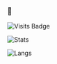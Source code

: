 ###  👋

<!--
**Advaitva/Advaitva** is a ✨ _special_ ✨ repository because its `README.md` (this file) appears on your GitHub profile.

Here are some ideas to get you started:

- 🔭 I’m currently working on 
- 🌱 I’m currently learning ...
- 👯 I’m looking to collaborate on ...
- 🤔 I’m looking for help with ...
- 💬 Ask me about ...
- 📫 How to reach me: ...
- 😄 Pronouns: ...
- ⚡ Fun fact: ...
-->

![Visits Badge](https://badges.pufler.dev/visits/Advaitva/Advaitva)


![Stats](https://github-readme-stats.vercel.app/api?username=Advaitva&count_private=true&theme=gruvbox&show_icons=true&hide=issues)


![Langs](https://github-readme-stats.vercel.app/api/top-langs/?username=Advaitva&theme=gruvbox)
